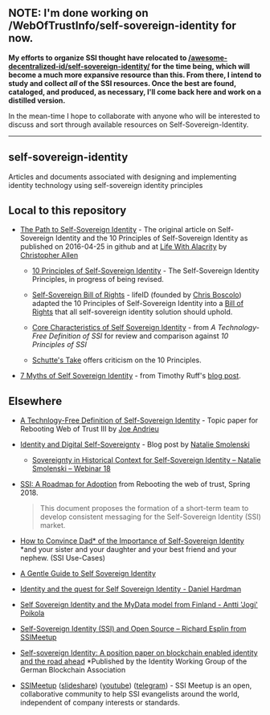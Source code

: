 ## NOTE: I'm done working on /WebOfTrustInfo/self-sovereign-identity for now.

**My efforts to organize SSI thought have relocated to [/awesome-decentralized-id/self-sovereign-identity/](https://github.com/infominer33/awesome-decentralized-id/tree/master/self-sovereign-identity) for the time being, which will become a much more expansive resource than this. From there, I intend to study and collect *all* of the SSI resources. Once the best are found, cataloged, and produced, as necessary, I'll come back here and work on a distilled version.**

In the mean-time I hope to collaborate with anyone who will be interested to discuss and sort through available resources on Self-Sovereign-Identity.

---

## self-sovereign-identity
Articles and documents associated with designing and implementing identity technology using self-sovereign identity principles

## Local to this repository
* [The Path to Self-Sovereign Identity](ThePathToSelf-SovereignIdentity.md) - The original article on Self-Sovereign Identity and the 10 Principles of Self-Sovereign Identity as published on 2016-04-25 in github and at [Life With Alacrity](http://www.lifewithalacrity.com/2016/04/the-path-to-self-soverereign-identity.html) by [Christopher Allen](http://www.github.com/christophera)

  * [10 Principles of Self-Sovereign Identity](self-sovereign-identity-principles.md) - The Self-Sovereign Identity Principles, in progress of being revised.

  * [Self-Sovereign Bill of Rights](self-sovereign-identity-bill-of-rights.md) - lifeID (founded by [Chris Boscolo](https://github.com/cboscolo)) adapted the 10 Principles of Self-Sovereign Identity into a [Bill of Rights](https://medium.com/@lifeID_io/lifeid-self-sovereign-identity-bill-of-rights-d2acafa1de8b) that all self-sovereign identity solution should uphold.

  * [Core Characteristics of Self Sovereign Identity](characteristics-of-sovereign-identity.md) - from *A Technology-Free Definition of SSI* for review and comparison against *10 Principles of SSI*

  * [Schutte's Take](https://github.com/infominer33/self-sovereign-identity/blob/master/Schutte-on-SSI.md) offers criticism on the 10 Principles.

* [7 Myths of Self Sovereign Identity](7-myths-of-self-sovereign-identity.md) - from Timothy Ruff's [blog post](https://medium.com/evernym/7-myths-of-self-sovereign-identity-67aea7416b1).



## Elsewhere

* [A Technlogy-Free Definition of Self-Sovereign Identity](https://github.com/jandrieu/rebooting-the-web-of-trust-fall2016/raw/master/topics-and-advance-readings/a-technology-free-definition-of-self-sovereign-identity.pdf) - Topic paper for Rebooting Web of Trust III by [Joe Andrieu](http://www.github.com/jandrieu)
   
* [Identity and Digital Self-Sovereignty](https://medium.com/learning-machine-blog/identity-and-digital-self-sovereignty-1f3faab7d9e3#.3jcgvnbok) - Blog post by [Natalie Smolenski](https://medium.com/@nsmolenski)

  * [Sovereignty in Historical Context for Self-Sovereign Identity – Natalie Smolenski – Webinar 18](http://ssimeetup.org/sovereignty-historical-context-self-sovereign-identity-natalie-smolenski-webinar-18/)

* [SSI: A Roadmap for Adoption](https://github.com/WebOfTrustInfo/rebooting-the-web-of-trust-spring2018/blob/master/final-documents/a-roadmap-for-ssi.md) from Rebooting the web of trust, Spring 2018. 
  > This document proposes the formation of a short-term team to develop consistent messaging for the Self-Sovereign Identity (SSI) market.

* [How to Convince Dad* of the Importance of Self-Sovereign Identity](https://github.com/WebOfTrustInfo/rwot7/blob/master/final-documents/convincing-dad.md) \*and your sister and your daughter and your best friend and your nephew. (SSI Use-Cases)

* [A Gentle Guide to Self Sovereign Identity](https://bitsonblocks.net/2017/05/17/gentle-introduction-self-sovereign-identity/) 

* [Identity and the quest for Self Sovereign Identity - Daniel Hardman](https://www.youtube.com/watch?v=iqmY_h49vPs)

* [Self Sovereign Identity and the MyData model from Finland - Antti 'Jogi' Poikola](https://www.youtube.com/watch?v=amq88XmWaNs)

* [Self-Sovereign Identity (SSI) and Open Source – Richard Esplin from SSIMeetup](http://ssimeetup.org/self-sovereign-identity-ssi-open-source-richard-esplin-webinar-16/)

* [Self-sovereign Identity: A position paper on blockchain enabled identity and the road ahead](https://jolocom.io/wp-content/uploads/2018/10/Self-sovereign-Identity-_-Blockchain-Bundesverband-2018.pdf) \*Published by the Identity Working Group of the German Blockchain Association

* [SSIMeetup](http://ssimeetup.org/) ([slideshare](https://www.slideshare.net/SSIMeetup/presentations)) ([youtube](https://www.youtube.com/channel/UCSqSTlKdbbCM1muGOhDa3Og)) ([telegram](https://t.me/SSIMeetup))
\- SSI Meetup is an open, collaborative community to help SSI evangelists around the world, independent of company interests or standards. 
